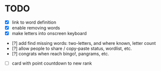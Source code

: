 # TODO

- [x] link to word definition
- [x] enable removing words
- [x] make letters into onscreen keyboard
- [?] add find missing words: two-letters, and where known, letter count
- [?] allow people to share / copy-paste status, wordlist, etc.
- [?] congrats when reach bingo!, pangrams, etc.
- [ ] card with point countdown to new rank
